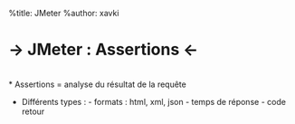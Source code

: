 %title: JMeter
%author: xavki

-> JMeter : Assertions <-
========


<br>
* Assertions = analyse du résultat de la requête

* Différents types :
		- formats : html, xml, json
		- temps de réponse
		- code retour
